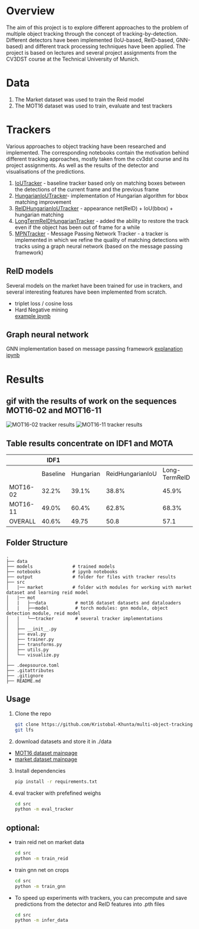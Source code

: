 # Overview
The aim of this project is to explore different approaches to the problem of multiple object tracking through the concept of tracking-by-detection. Different detectors have been implemented (IoU-based, ReID-based, GNN-based) and different track processing techniques have been applied.
The project is based on lectures and several project assignments from the CV3DST course at the Technical University of Munich.

# Data 
1. The Market dataset was used to train the Reid model
2. The MOT16 dataset was used to train, evaluate and test trackers

# Trackers
Various approaches to object tracking have been researched and implemented. The corresponding notebooks contain the motivation behind different tracking approaches, mostly taken from the cv3dst course and its project assignments. As well as the results of the detector and visualisations of the predictions.

1) [IoUTracker](notebooks/2.5-iou-tracker.ipynb ) - baseline tracker based only on matching boxes between the detections of the current frame and the previous frame
2) [HungarianIoUTracker](notebooks/3.0-hungarian_algo.ipynb)-  implementation of Hungarian algorithm for bbox matching improvement
3) [ReIDHungarianIoUTracker](notebooks/5.0-appearance-tracker.ipynb) - appearance net(ReID) + IoU(bbox) + hungarian matching 
4) [LongTermReIDHungarianTracker](notebooks/6.0-LongTermReidTracker.ipynb) - added the ability to restore the track even if the object has been out of frame for a while
5) [MPNTracker](notebooks/7.0-gnn.ipynb) - Message Passing Network Tracker - a tracker is implemented in which we refine the quality of matching detections with tracks using a graph neural network (based on the message passing framework)

## ReID models
Several models on the market have been trained for use in trackers, and several interesting features have been implemented from scratch.
- triplet loss / cosine loss
- Hard Negative mining  
[example ipynb](notebooks/4.0-reid-net.ipynb)

## Graph neural network
GNN implementation based on  message passing framework
[explanation ipynb](notebooks/7.0-gnn.ipynb)


# Results 

## gif with the results of work on the sequences MOT16-02 and MOT16-11

![MOT16-02 tracker results ](/output/figs/MOT16-02-result.gif) ![MOT16-11 tracker results](/output/figs/MOT16-11-result.gif) 

## Table results concentrate on IDF1 and MOTA

|          | IDF1     |            |                  |               |       |   | MOTA     |            |                  |               |       |   |
|----------|----------|------------|------------------|---------------|-------|---|----------|------------|------------------|---------------|-------|---|
|          | Baseline | Hungarian  | ReidHungarianIoU | Long-TermReID | GNN   |   | Baseline | Hungarian  | ReidHungarianIoU | Long-TermReID | GNN   |   |
| MOT16-02 | 32.2%    | 39.1%      | 38.8%            | 45.9%         | **48.5%** |   | 13.5%    | 48.9%      | 48.8%            | 49.4%         | **49.6%** |   |
| MOT16-11 | 49.0%    | 60.4%      | 62.8%            | 68.3%         | **70.3%** |   | 28.7%    | 76.3%      | 76.5%            | 75.9%         | **77.0%** |   |
| OVERALL  | 40.6%    | 49.75      | 50.8             | 57.1          | **59.4%** |   | 21.1%    | 62.6%      | 62.65%           | 62.65%        | **63.3%** |   |



## Folder Structure

    .
    ├── data
    ├── models               # trained models
    ├── notebooks            # ipynb notebooks
    ├── output               # folder for files with tracker results
    ├── src  
    │   |── market           # folder with modules for working with market dataset and learning reid model
    │   |── mot
    │   |   ├──data           # mot16 dataset datasets and dataloaders
    │   |   ├──model          # torch modules: gnn module, object  detection module, reid model
    │   |   └──tracker        # several tracker implementations
    │   │       
    │   ├── __init__.py
    │   ├── eval.py
    │   ├── trainer.py
    │   ├── transforms.py
    │   ├── utils.py 
    │   └── visualize.py  
    │               
    ├── .deepsource.toml
    ├── .gitattributes
    ├── .gitignore
    ├── README.md

## Usage

1. Clone the repo
   ```sh
   git clone https://github.com/Kristobal-Khunta/multi-object-tracking.git
   git lfs
   ```
2. download datasets and store it in ./data
- [MOT16 dataset mainpage](https://motchallenge.net/data/MOT16/)
- [market dataset mainpage](https://zheng-lab.cecs.anu.edu.au/Project/project_reid.html)
3. Install dependencies
   ```sh
   pip install -r requirements.txt
   ```
4. eval tracker with prefefined weighs
    ```sh
   cd src
   python -m eval_tracker
   ```
## optional:
- train reid net on market data
   ```sh
   cd src
   python -m train_reid
   ```
- train gnn net on crops
    ```sh
    cd src
   python -m train_gnn
   ```
- To speed up experiments with trackers, you can precompute and save predictions from the detector and ReID features into .pth files
   ```sh
   cd src
   python -m infer_data
   ```
